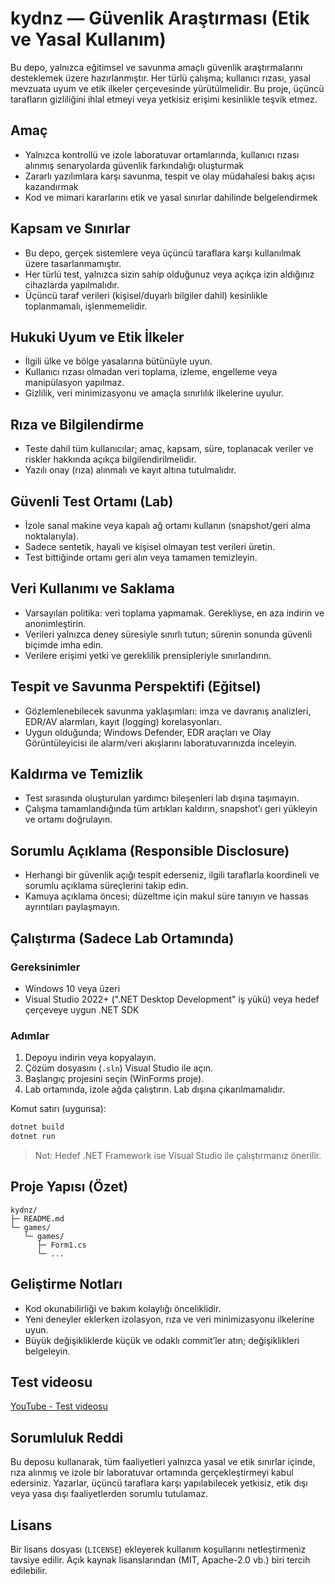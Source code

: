# kydnz — Güvenlik Araştırması (Etik ve Yasal Kullanım)

Bu depo, yalnızca eğitimsel ve savunma amaçlı güvenlik araştırmalarını desteklemek üzere hazırlanmıştır. Her türlü çalışma; kullanıcı rızası, yasal mevzuata uyum ve etik ilkeler çerçevesinde yürütülmelidir. Bu proje, üçüncü tarafların gizliliğini ihlal etmeyi veya yetkisiz erişimi kesinlikle teşvik etmez.

## Amaç

- Yalnızca kontrollü ve izole laboratuvar ortamlarında, kullanıcı rızası alınmış senaryolarda güvenlik farkındalığı oluşturmak
- Zararlı yazılımlara karşı savunma, tespit ve olay müdahalesi bakış açısı kazandırmak
- Kod ve mimari kararlarını etik ve yasal sınırlar dahilinde belgelendirmek

## Kapsam ve Sınırlar

- Bu depo, gerçek sistemlere veya üçüncü taraflara karşı kullanılmak üzere tasarlanmamıştır.
- Her türlü test, yalnızca sizin sahip olduğunuz veya açıkça izin aldığınız cihazlarda yapılmalıdır.
- Üçüncü taraf verileri (kişisel/duyarlı bilgiler dahil) kesinlikle toplanmamalı, işlenmemelidir.

## Hukuki Uyum ve Etik İlkeler

- İlgili ülke ve bölge yasalarına bütünüyle uyun.
- Kullanıcı rızası olmadan veri toplama, izleme, engelleme veya manipülasyon yapılmaz.
- Gizlilik, veri minimizasyonu ve amaçla sınırlılık ilkelerine uyulur.

## Rıza ve Bilgilendirme

- Teste dahil tüm kullanıcılar; amaç, kapsam, süre, toplanacak veriler ve riskler hakkında açıkça bilgilendirilmelidir.
- Yazılı onay (rıza) alınmalı ve kayıt altına tutulmalıdır.

## Güvenli Test Ortamı (Lab)

- İzole sanal makine veya kapalı ağ ortamı kullanın (snapshot/geri alma noktalarıyla).
- Sadece sentetik, hayali ve kişisel olmayan test verileri üretin.
- Test bittiğinde ortamı geri alın veya tamamen temizleyin.

## Veri Kullanımı ve Saklama

- Varsayılan politika: veri toplama yapmamak. Gerekliyse, en aza indirin ve anonimleştirin.
- Verileri yalnızca deney süresiyle sınırlı tutun; sürenin sonunda güvenli biçimde imha edin.
- Verilere erişimi yetki ve gereklilik prensipleriyle sınırlandırın.

## Tespit ve Savunma Perspektifi (Eğitsel)

- Gözlemlenebilecek savunma yaklaşımları: imza ve davranış analizleri, EDR/AV alarmları, kayıt (logging) korelasyonları.
- Uygun olduğunda; Windows Defender, EDR araçları ve Olay Görüntüleyicisi ile alarm/veri akışlarını laboratuvarınızda inceleyin.

## Kaldırma ve Temizlik

- Test sırasında oluşturulan yardımcı bileşenleri lab dışına taşımayın.
- Çalışma tamamlandığında tüm artıkları kaldırın, snapshot’ı geri yükleyin ve ortamı doğrulayın.

## Sorumlu Açıklama (Responsible Disclosure)

- Herhangi bir güvenlik açığı tespit ederseniz, ilgili taraflarla koordineli ve sorumlu açıklama süreçlerini takip edin.
- Kamuya açıklama öncesi; düzeltme için makul süre tanıyın ve hassas ayrıntıları paylaşmayın.

## Çalıştırma (Sadece Lab Ortamında)

### Gereksinimler
- Windows 10 veya üzeri
- Visual Studio 2022+ (".NET Desktop Development" iş yükü) veya hedef çerçeveye uygun .NET SDK

### Adımlar
1. Depoyu indirin veya kopyalayın.
2. Çözüm dosyasını (`.sln`) Visual Studio ile açın.
3. Başlangıç projesini seçin (WinForms proje).
4. Lab ortamında, izole ağda çalıştırın. Lab dışına çıkarılmamalıdır.

Komut satırı (uygunsa):

```bash
dotnet build
dotnet run
```

> Not: Hedef .NET Framework ise Visual Studio ile çalıştırmanız önerilir.

## Proje Yapısı (Özet)

```
kydnz/
├─ README.md
└─ games/
   └─ games/
      ├─ Form1.cs
      └─ ...
```

## Geliştirme Notları

- Kod okunabilirliği ve bakım kolaylığı önceliklidir.
- Yeni deneyler eklerken izolasyon, rıza ve veri minimizasyonu ilkelerine uyun.
- Büyük değişikliklerde küçük ve odaklı commit’ler atın; değişiklikleri belgeleyin.

## Test videosu

[YouTube - Test videosu](https://youtu.be/8OCjT8Liph4)

## Sorumluluk Reddi

Bu deposu kullanarak, tüm faaliyetleri yalnızca yasal ve etik sınırlar içinde, rıza alınmış ve izole bir laboratuvar ortamında gerçekleştirmeyi kabul edersiniz. Yazarlar, üçüncü taraflara karşı yapılabilecek yetkisiz, etik dışı veya yasa dışı faaliyetlerden sorumlu tutulamaz.

## Lisans

Bir lisans dosyası (`LICENSE`) ekleyerek kullanım koşullarını netleştirmeniz tavsiye edilir. Açık kaynak lisanslarından (MIT, Apache-2.0 vb.) biri tercih edilebilir.

